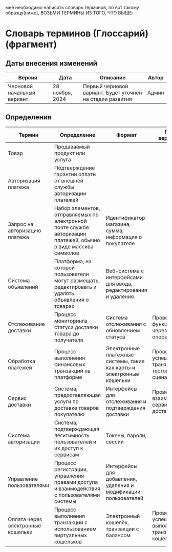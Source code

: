 мне необходимо написать словарь терминов, по вот такому образцу(ниже), ВОЗЬМИ ТЕРМИНЫ ИЗ ТОГО, ЧТО ВЫШЕ:
# Словарь терминов (Глоссарий) (фрагмент)
## Даты внесения изменений 
| Версия | Дата | Описание | Автор |
|--- | --- | --- | --- |
| Черновой начальный вариант | 28 ноября, 2024 | Первый черновой вариант. Будет уточнен на стадии развития | Админ |


## Определения

| Термин | Определение | Формат | Правило верификации | Синоним |
| --- | --- | --- | --- | --- |
|Товар |Продаваемый продукт или услуга 
|Авторизация платежа | Подтверждение гарантии оплаты от внешней службы авторизации платежей 
|Запрос на авторизацию платежа | Набор элементов, отправляемых по электронной почте службе авторизации платежей, обычно в виде массива символов | Идентификатор магазина, сумма, информация о покупателе | | Платежный запрос 
|Система объявлений	| Платформа, на которой пользователи могут размещать, редактировать и удалять объявления о товарах | Веб-система с интерфейсами для ввода, редактирования и удаления | 
|Отслеживание доставки	| Процесс мониторинга статуса доставки товара до получателя | Система отслеживания с обновлением статуса | Проверка функциональности через тестовые операции | Трекинг доставки
|Обработка платежей |Процесс выполнения финансовых транзакций на платформе | Электронные платежные системы, такие как карты и электронные кошельки | Проверка через успешные транзакции в тестовых сценариях | Платежная система
|Сервис доставки	|Система, предоставляющая услуги по доставке товаров покупателю | Интерфейсы для отслеживания и подтверждения доставки | Проверка через взаимодействие с сервисами доставки | Платформа доставки
|Система авторизации |Система, подтверждающая легитимность пользователей и их доступ к сервисам| Токены, пароли, сессии | | Аутентификация
|Управление пользователями |Процесс регистрации, управления правами доступа и взаимодействия с пользователями системы| Интерфейсы для добавления, удаления и модификации пользователей| | Администрирование пользователей
|Оплата через электронные кошельки |Процесс выполнения транзакции с использованием виртуальных кошельков| Электронный кошелёк, транзакции с балансом| Проверка через успешное выполнение транзакций с кошельками | Электронный платёж
